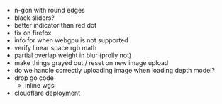 - n-gon with round edges
- black sliders?
- better indicator than red dot
- fix on firefox
- info for when webgpu is not supported
- verify linear space rgb math
- partial overlap weight in blur (prolly not)
- make things grayed out / reset on new image upload
- do we handle correctly uploading image when loading depth model?
- drop go code
    - inline wgsl
- cloudflare deployment